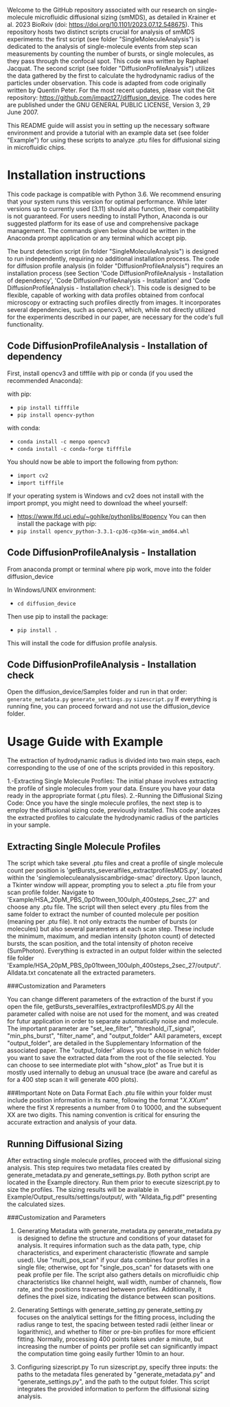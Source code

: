 Welcome to the GitHub repository associated with our research on single-molecule microfluidic diffusional sizing (smMDS), as detailed in Krainer et al. 2023 BioRxiv (doi: https://doi.org/10.1101/2023.07.12.548675). This repository hosts two distinct scripts crucial for analysis of smMDS experiments: the first script (see folder "SingleMoleculeAnalysis") is dedicated to the analysis of single-molecule events from step scan measurements by counting the number of bursts, or single molecules, as they pass through the confocal spot. This code was written by Raphael Jacquat. The second script (see folder "DiffusionProfileAnalysis") utilizes the data gathered by the first to calculate the hydrodynamic radius of the particles under observation. This code is adapted from code originally written by Quentin Peter. For the most recent updates, please visit the Git repository: https://github.com/impact27/diffusion_device. The codes here are published under the GNU GENERAL PUBLIC LICENSE, Version 3, 29 June 2007.

This README guide will assist you in setting up the necessary software environment and provide a tutorial with an example data set (see folder "Example") for using these scripts to analyze .ptu files for diffusional sizing in microfluidic chips. 

# Installation instructions

This code package is compatible with Python 3.6. We recommend ensuring that your system runs this version for optimal performance. While later versions up to currently used (3.11) should also function, their compatibility is not guaranteed. For users needing to install Python, Anaconda is our suggested platform for its ease of use and comprehensive package management. The commands given below should be written in the Anaconda prompt application or any terminal which accept pip.

The burst detection script (in folder "SingleMoleculeAnalysis") is designed to run independently, requiring no additional installation process. The code for diffusion profile analysis (in folder "DiffusionProfileAnalysis") requires an installation process (see Section 'Code DiffusionProfileAnalysis - Installation of dependency', 'Code DiffusionProfileAnalysis - Installation' and 'Code DiffusionProfileAnalysis - Installation check'). This code is designed to be flexible, capable of working with data profiles obtained from confocal microscopy or extracting such profiles directly from images. It incorporates several dependencies, such as opencv3, which, while not directly utilized for the experiments described in our paper, are necessary for the code's full functionality.

## Code DiffusionProfileAnalysis - Installation of dependency
First, install opencv3 and tifffile with pip or conda (if you used the recommended Anaconda):

with pip:
- `pip install tifffile`
- `pip install opencv-python`

with conda:
- `conda install -c menpo opencv3`
- `conda install -c conda-forge tifffile`

You should now be able to import the following from python:
- `import cv2`
- `import tifffile`

If your operating system is Windows and cv2 does not install with the import prompt, you might need to download the wheel yourself:
- https://www.lfd.uci.edu/~gohlke/pythonlibs/#opencv
You can then install the package with pip:
- `pip install opencv_python‑3.3.1‑cp36‑cp36m‑win_amd64.whl`

## Code DiffusionProfileAnalysis - Installation
From anaconda prompt or terminal where pip work, move into the folder diffusion_device

In Windows/UNIX environment:
- `cd diffusion_device`

Then use pip to install the package:
- `pip install .`

This will install the code for diffusion profile analysis.

## Code DiffusionProfileAnalysis - Installation check
Open the diffusion_device/Samples folder and run in that order:
`generate_metadata.py`
`generate_settings.py`
`sizescript.py`
If everything is running fine, you can proceed forward and not use the diffusion_device folder.

# Usage Guide with Example
The extraction of hydrodynamic radius is divided into two main steps, each corresponding to the use of one of the scripts provided in this repository.

1.-Extracting Single Molecule Profiles:
The initial phase involves extracting the profile of single molecules from your data. Ensure you have your data ready in the appropriate format (.ptu files).
2.-Running the Diffusional Sizing Code:
Once you have the single molecule profiles, the next step is to employ the diffusional sizing code, previously installed. This code analyzes the extracted profiles to calculate the hydrodynamic radius of the particles in your sample.

## Extracting Single Molecule Profiles
The script which take several .ptu files and creat a profile of single molecule count per position is  'getBursts_severalfiles_extractprofilesMDS.py', located within the 'singlemoleculeanalysiscambridge-smac' directory.
Upon launch, a Tkinter window will appear, prompting you to select a .ptu file from your scan profile folder. Navigate to 'Example/HSA_20pM_PBS_0p01tween_100ulph_400steps_2sec_27' and choose any .ptu file. The script will then select every .ptu files from the same folder to extract the number of counted molecule per position (meaning per .ptu file).
It not only extracts the number of bursts (or molecules) but also several parameters at each scan step. These include the minimum, maximum, and median intensity (photon count) of detected bursts, the scan position, and the total intensity of photon receive (SumPhoton). Everything is extracted in an output folder within the selected file folder 'Example/HSA_20pM_PBS_0p01tween_100ulph_400steps_2sec_27/output/'. Alldata.txt concatenate all the extracted parameters.

###Customization and Parameters

You can change different parameters of the extraction of the burst if you open the file, getBursts_severalfiles_extractprofilesMDS.py
All the parameter called with noise are not used for the moment, and was created for futur application in order to separate automatically noise and molecule.
The important parameter are "set_lee_filter", "threshold_iT_signal", "min_phs_burst", "filter_name", and "output_folder"
AAll parameters, except "output_folder", are detailed in the Supplementary Information of the associated paper.
The "output_folder" allows you to choose in which folder you want to save the extracted data from the root of the file selected.
You can choose to see intermediate plot with "show_plot" as True but it is mostly used internally to debug an unusual trace (be aware and careful as for a 400 step scan it will generate 400 plots).

###Important Note on Data Format
Each .ptu file within your folder must include position information in its name, following the format "_X.XXum_" where the first X represents a number from 0 to 10000, and the subsequent XX are two digits. This naming convention is critical for ensuring the accurate extraction and analysis of your data.


## Running Diffusional Sizing
After extracting single molecule profiles, proceed with the diffusional sizing analysis. This step requires two metadata files created by generate_metadata.py and generate_settings.py. Both python script are located in the Example directory. Run them prior to execute sizescript.py to size the profiles. The sizing results will be available in Example/Output_results/settings/output/, with "Alldata_fig.pdf" presenting the calculated sizes.


###Customization and Parameters
1. Generating Metadata with generate_metadata.py
generate_metadata.py is designed to define the structure and conditions of your dataset for analysis. It requires information such as the data path, type, chip characteristics, and experiment characteristic (flowrate and sample used). Use "multi_pos_scan" if your data combines four profiles in a single file; otherwise, opt for "single_pos_scan" for datasets with one peak profile per file. The script also gathers details on microfluidic chip characteristics like channel height, wall width, number of channels, flow rate, and the positions traversed between profiles. Additionally, it defines the pixel size, indicating the distance between scan positions.

2. Generating Settings with generate_setting.py
generate_setting.py focuses on the analytical settings for the fitting process, including the radius range to test, the spacing between tested radii (either linear or logarithmic), and whether to filter or pre-bin profiles for more efficient fitting. Normally, processing 400 points takes under a minute, but increasing the number of points per profile set can significantly impact the computation time going easily further 10min to an hour.

3. Configuring sizescript.py
To run sizescript.py, specify three inputs: the paths to the metadata files generated by "generate_metadata.py" and "generate_settings.py", and the path to the output folder. This script integrates the provided information to perform the diffusional sizing analysis.
